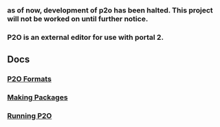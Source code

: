 ### as of now, development of p2o has been halted. This project will not be worked on until further notice.

### P2O is an external editor for use with portal 2.

## Docs
### [P2O Formats](/docs/formats.md)
### [Making Packages](/docs/packages.md)
### [Running P2O](/docs/run.md)
